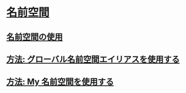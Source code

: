 # [名前空間](index.md)
## [名前空間の使用](using-namespaces.md)
## [方法: グローバル名前空間エイリアスを使用する](how-to-use-the-global-namespace-alias.md)
## [方法: My 名前空間を使用する](how-to-use-the-my-namespace.md)
